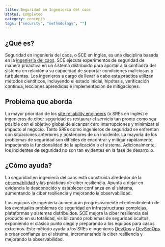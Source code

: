 ```yaml
---
title: Seguridad en Ingeniería del caos
status: Completed
category: concepto
tags: ["security", "methodology", ""]
---
```


## ¿Qué es?

Seguridad en ingeniería del caos, o SCE en Inglés, es una disciplina basada en la [ingeniería del caos](/es/chaos-engineering/).
SCE ejecuta experimentos de seguridad de manera proactiva en un sistema distribuido
para aportar a la confianza del sistema en relación a su capacidad de soportar condiciones maliciosas o turbulentas.
Los ingenieros a cargo de llevar a cabo esta práctica utilizan métodos científicos,
incluyendo el estado inicial, hipótesis, verificación continua, lecciones aprendidas e implementación de mitigaciones.

## Problema que aborda

La mayor prioridad de los [site reliability engineers](/site-reliability-engineering/) (o SREs en Inglés) e ingenieros de ciber seguridad es
restaurar el servicio tan pronto como sea posible con el objetivo global de alcanzar cero interrupciones y minimizar el impacto al negocio.
Tanto SREs como ingenieros de seguridad se enfrentan con situaciones anteriores y posteriores de un incidente.
La mayoría de los problemas de seguridad son difíciles de encontrar y mitigar rápidamente, impactando la funcionalidad de la aplicación o el sistema.
Adicionalmente, los incidentes de seguridad no son tan evidentes en la fase de desarrollo.

## ¿Cómo ayuda?

La seguridad en ingeniería del caos está construida alrededor de la [observabilidad](/es/observability/) y las prácticas de ciber resiliencia.
Apunta a dejar en evidencia lo desconocido y establecer confianza en el sistema,
aumentando la ciber resiliencia y mejorando la observabilidad.

Los equipos de ingeniería aumentaran progresivamente el entendimiento de los eventuales problemas de seguridad
en infraestructuras complejas, plataformas y sistemas distribuidos.
SCE mejora la ciber resiliencia del producto en su totalidad, visibilizando problemas de seguridad ocultos,
exponiendo el clásico punto ciego y preparando a los equipos para casos extremos.
Este método ayuda a los SREs e ingenieros [DevOps](/es/devops/) y [DevSecOps](/es/devsecops/)
a crear confianza en el sistema, incrementando la ciber resiliencia y mejorando la observabilidad.